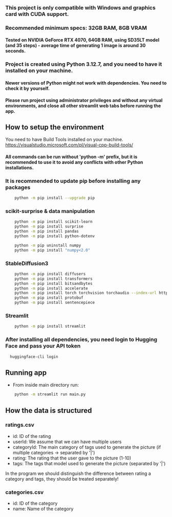 ### This project is only compatible with Windows and graphics card with CUDA support.
### Recommended minimum specs: 32GB RAM, 8GB VRAM
#### Tested on NVIDIA GeForce RTX 4070, 64GB RAM, using SD35LT model (and 35 steps) - average time of generating 1 image is around 30 seconds.
### Project is created using Python 3.12.7, and you need to have it installed on your machine.
#### Newer versions of Python might not work with dependencies. You need to check it by yourself.
#### Please run project using administrator privileges and without any virtual environments, and close all other streamlit web tabs before running the app.

## How to setup the environment
You need to have Build Tools installed on your machine. https://visualstudio.microsoft.com/pl/visual-cpp-build-tools/

#### All commands can be run without 'python -m' prefix, but it is recommended to use it to avoid any conflicts with other Python installations.

### It is recommended to update pip before installing any packages
```bash
    python -m pip install --upgrade pip
```

### scikit-surprise & data manipulation
```bash
    python -m pip install scikit-learn
    python -m pip install surprise
    python -m pip install pandas
    python -m pip install python-dotenv

    python -m pip uninstall numpy
    python -m pip install "numpy<2.0"
```

### StableDiffusion3
```bash
    python -m pip install diffusers
    python -m pip install transformers
    python -m pip install bitsandbytes
    python -m pip install accelerate
    python -m pip install torch torchvision torchaudio --index-url https://download.pytorch.org/whl/cu124
    python -m pip install protobuf
    python -m pip install sentencepiece
 ```

### Streamlit
```bash
    python -m pip install streamlit
 ```

### After installing all dependencies, you need login to Hugging Face and pass your API token
```bash
  huggingface-cli login
```

## Running app
- From inside main directory run:
```bash
    python -m streamlit run main.py
 ```

## How the data is structured
### ratings.csv
- id: ID of the rating
- userId: We assume that we can have multiple users
- categoryId: The main category of tags used to generate the picture (if multiple categories -> separated by '|')
- rating: The rating that the user gave to the picture (1-10)
- tags: The tags that model used to generate the picture (separated by '|')

In the program we should distinguish the difference between rating a category and tags, they should be treated separately!

### categories.csv
- id: ID of the category
- name: Name of the category
